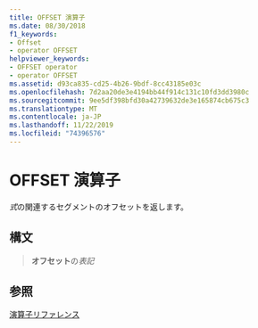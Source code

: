 ```yaml
---
title: OFFSET 演算子
ms.date: 08/30/2018
f1_keywords:
- Offset
- operator OFFSET
helpviewer_keywords:
- OFFSET operator
- operator OFFSET
ms.assetid: d93ca835-cd25-4b26-9bdf-8cc43185e03c
ms.openlocfilehash: 7d2aa20de3e4194bb44f914c131c10fd3dd3980c
ms.sourcegitcommit: 9ee5df398bfd30a42739632de3e165874cb675c3
ms.translationtype: MT
ms.contentlocale: ja-JP
ms.lasthandoff: 11/22/2019
ms.locfileid: "74396576"
---
```

# <a name="operator-offset"></a>OFFSET 演算子

*式*の関連するセグメントのオフセットを返します。

## <a name="syntax"></a>構文

> **オフセット**の*表記*

## <a name="see-also"></a>参照

[演算子リファレンス](operators-reference.md)
